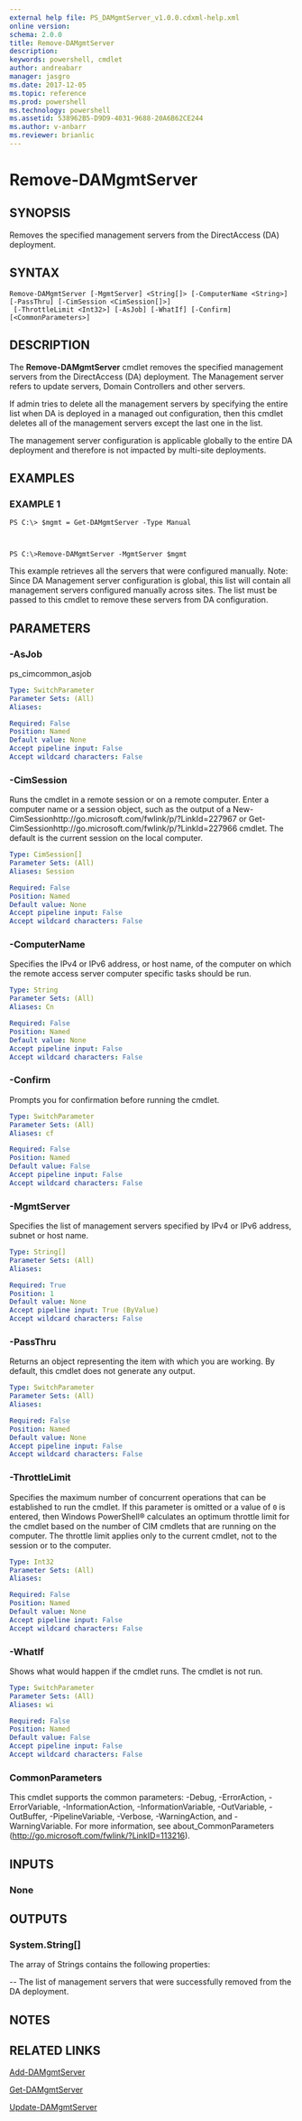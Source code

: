 ```yaml
---
external help file: PS_DAMgmtServer_v1.0.0.cdxml-help.xml
online version: 
schema: 2.0.0
title: Remove-DAMgmtServer
description: 
keywords: powershell, cmdlet
author: andreabarr
manager: jasgro
ms.date: 2017-12-05
ms.topic: reference
ms.prod: powershell
ms.technology: powershell
ms.assetid: 538962B5-D9D9-4031-9688-20A6B62CE244
ms.author: v-anbarr
ms.reviewer: brianlic
---
```


# Remove-DAMgmtServer

## SYNOPSIS
Removes the specified management servers from the DirectAccess (DA) deployment.

## SYNTAX

```
Remove-DAMgmtServer [-MgmtServer] <String[]> [-ComputerName <String>] [-PassThru] [-CimSession <CimSession[]>]
 [-ThrottleLimit <Int32>] [-AsJob] [-WhatIf] [-Confirm] [<CommonParameters>]
```

## DESCRIPTION
The **Remove-DAMgmtServer** cmdlet removes the specified management servers from the DirectAccess (DA) deployment.
The Management server refers to update servers, Domain Controllers and other servers.

If admin tries to delete all the management servers by specifying the entire list when DA is deployed in a managed out configuration, then this cmdlet deletes all of the management servers except the last one in the list.

The management server configuration is applicable globally to the entire DA deployment and therefore is not impacted by multi-site deployments.

## EXAMPLES

### EXAMPLE 1
```
PS C:\> $mgmt = Get-DAMgmtServer -Type Manual



PS C:\>Remove-DAMgmtServer -MgmtServer $mgmt
```

This example retrieves all the servers that were configured manually.
Note: Since DA Management server configuration is global, this list will contain all management servers configured manually across sites.
The list must be passed to this cmdlet to remove these servers from DA configuration.

## PARAMETERS

### -AsJob
ps_cimcommon_asjob

```yaml
Type: SwitchParameter
Parameter Sets: (All)
Aliases: 

Required: False
Position: Named
Default value: None
Accept pipeline input: False
Accept wildcard characters: False
```

### -CimSession
Runs the cmdlet in a remote session or on a remote computer.
Enter a computer name or a session object, such as the output of a New-CimSessionhttp://go.microsoft.com/fwlink/p/?LinkId=227967 or Get-CimSessionhttp://go.microsoft.com/fwlink/p/?LinkId=227966 cmdlet.
The default is the current session on the local computer.

```yaml
Type: CimSession[]
Parameter Sets: (All)
Aliases: Session

Required: False
Position: Named
Default value: None
Accept pipeline input: False
Accept wildcard characters: False
```

### -ComputerName
Specifies the IPv4 or IPv6 address, or host name, of the computer on which the remote access server computer specific tasks should be run.

```yaml
Type: String
Parameter Sets: (All)
Aliases: Cn

Required: False
Position: Named
Default value: None
Accept pipeline input: False
Accept wildcard characters: False
```

### -Confirm
Prompts you for confirmation before running the cmdlet.

```yaml
Type: SwitchParameter
Parameter Sets: (All)
Aliases: cf

Required: False
Position: Named
Default value: False
Accept pipeline input: False
Accept wildcard characters: False
```

### -MgmtServer
Specifies the list of management servers specified by IPv4 or IPv6 address, subnet or host name.

```yaml
Type: String[]
Parameter Sets: (All)
Aliases: 

Required: True
Position: 1
Default value: None
Accept pipeline input: True (ByValue)
Accept wildcard characters: False
```

### -PassThru
Returns an object representing the item with which you are working.
By default, this cmdlet does not generate any output.

```yaml
Type: SwitchParameter
Parameter Sets: (All)
Aliases: 

Required: False
Position: Named
Default value: None
Accept pipeline input: False
Accept wildcard characters: False
```

### -ThrottleLimit
Specifies the maximum number of concurrent operations that can be established to run the cmdlet.
If this parameter is omitted or a value of `0` is entered, then Windows PowerShell® calculates an optimum throttle limit for the cmdlet based on the number of CIM cmdlets that are running on the computer.
The throttle limit applies only to the current cmdlet, not to the session or to the computer.

```yaml
Type: Int32
Parameter Sets: (All)
Aliases: 

Required: False
Position: Named
Default value: None
Accept pipeline input: False
Accept wildcard characters: False
```

### -WhatIf
Shows what would happen if the cmdlet runs.
The cmdlet is not run.

```yaml
Type: SwitchParameter
Parameter Sets: (All)
Aliases: wi

Required: False
Position: Named
Default value: False
Accept pipeline input: False
Accept wildcard characters: False
```

### CommonParameters
This cmdlet supports the common parameters: -Debug, -ErrorAction, -ErrorVariable, -InformationAction, -InformationVariable, -OutVariable, -OutBuffer, -PipelineVariable, -Verbose, -WarningAction, and -WarningVariable. For more information, see about_CommonParameters (http://go.microsoft.com/fwlink/?LinkID=113216).

## INPUTS

### None

## OUTPUTS

### System.String[]
The array of Strings contains the following properties: 

 -- The list of management servers that were successfully removed from the DA deployment.

## NOTES

## RELATED LINKS

[Add-DAMgmtServer](./Add-DAMgmtServer.md)

[Get-DAMgmtServer](./Get-DAMgmtServer.md)

[Update-DAMgmtServer](./Update-DAMgmtServer.md)

